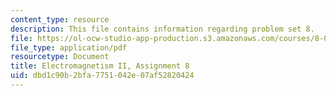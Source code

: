 ```yaml
---
content_type: resource
description: This file contains information regarding problem set 8.
file: https://ol-ocw-studio-app-production.s3.amazonaws.com/courses/8-07-electromagnetism-ii-fall-2012/dbd1c90b2bfa7751042e07af52820424_MIT8_07F12_pset08.pdf
file_type: application/pdf
resourcetype: Document
title: Electromagnetism II, Assignment 8
uid: dbd1c90b-2bfa-7751-042e-07af52820424
---
```

